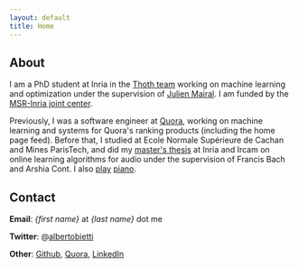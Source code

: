 ```yaml
---
layout: default
title: Home
---
```

## About

I am a PhD student at Inria in the [Thoth team](http://thoth.inrialpes.fr/) working on machine learning and optimization under the supervision of [Julien Mairal](http://thoth.inrialpes.fr/people/mairal/). I am funded by the [MSR-Inria joint center](http://www.msr-inria.fr/).

Previously, I was a software engineer at [Quora](http://www.quora.com), working on machine learning and systems for Quora's ranking products (including the home page feed). Before that, I studied at Ecole Normale Supérieure de Cachan and Mines ParisTech, and did my [master's thesis](https://hal.inria.fr/hal-01064672v2/document) at Inria and Ircam on online learning algorithms for audio under the supervision of Francis Bach and Arshia Cont. I also [play](http://www.youtube.com/watch?v=S4P07vt1Tmc) [piano](http://www.youtube.com/watch?v=foh6FXkYyyA).

## Contact

**Email**: *{first name}* at *{last name}* dot me

**Twitter**: @[albertobietti](http://twitter.com/albertobietti)

**Other**: [Github](http://github.com/albietz), [Quora](http://www.quora.com/Alberto-Bietti), [LinkedIn](http://www.linkedin.com/in/alberto-bietti-3314905)

